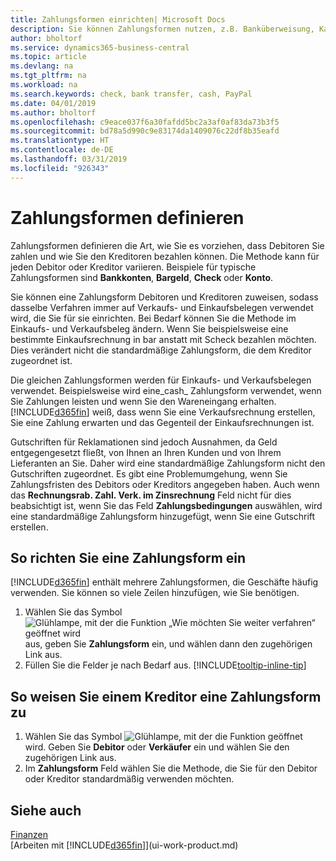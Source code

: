 ```yaml
---
title: Zahlungsformen einrichten| Microsoft Docs
description: Sie können Zahlungsformen nutzen, z.B. Banküberweisung, Kasse oder Paypal, um festzulegen, wie eine Rechnung bezahlt wird.
author: bholtorf
ms.service: dynamics365-business-central
ms.topic: article
ms.devlang: na
ms.tgt_pltfrm: na
ms.workload: na
ms.search.keywords: check, bank transfer, cash, PayPal
ms.date: 04/01/2019
ms.author: bholtorf
ms.openlocfilehash: c9eace037f6a30fafdd5bc2a3af0af83da73b3f5
ms.sourcegitcommit: bd78a5d990c9e83174da1409076c22df8b35eafd
ms.translationtype: HT
ms.contentlocale: de-DE
ms.lasthandoff: 03/31/2019
ms.locfileid: "926343"
---
```

# <a name="defining-payment-methods"></a>Zahlungsformen definieren
Zahlungsformen definieren die Art, wie Sie es vorziehen, dass Debitoren Sie zahlen und wie Sie den Kreditoren bezahlen können. Die Methode kann für jeden Debitor oder Kreditor variieren. Beispiele für typische Zahlungsformen sind **Bankkonten**, **Bargeld**, **Check** oder **Konto**. 

Sie können eine Zahlungsform Debitoren und Kreditoren zuweisen, sodass dasselbe Verfahren  immer auf Verkaufs- und Einkaufsbelegen verwendet wird, die Sie für sie einrichten. Bei Bedarf können Sie die Methode im Einkaufs- und Verkaufsbeleg ändern. Wenn Sie beispielsweise eine bestimmte Einkaufsrechnung in bar anstatt mit Scheck bezahlen möchten. Dies verändert nicht die standardmäßige Zahlungsform, die dem Kreditor zugeordnet ist.

Die gleichen Zahlungsformen werden für Einkaufs- und Verkaufsbelegen verwendet. Beispielsweise wird eine_cash_ Zahlungsform verwendet, wenn Sie Zahlungen leisten und wenn Sie den Wareneingang erhalten. [!INCLUDE[d365fin](includes/d365fin_md.md)] weiß, dass wenn Sie eine Verkaufsrechnung erstellen, Sie eine Zahlung erwarten und das Gegenteil der Einkaufsrechnungen ist. 

Gutschriften für Reklamationen sind jedoch Ausnahmen, da Geld entgegengesetzt fließt, von Ihnen an Ihren Kunden und von Ihrem Lieferanten an Sie. Daher wird eine standardmäßige Zahlungsform nicht den Gutschriften zugeordnet. Es gibt eine Problemumgehung, wenn Sie Zahlungsfristen des Debitors oder Kreditors angegeben haben. Auch wenn das **Rechnungsrab. Zahl. Verk. im Zinsrechnung** Feld nicht für dies beabsichtigt ist, wenn Sie das Feld **Zahlungsbedingungen** auswählen, wird eine standardmäßige Zahlungsform hinzugefügt, wenn Sie eine Gutschrift erstellen.

## <a name="to-set-up-a-payment-method"></a>So richten Sie eine Zahlungsform ein
[!INCLUDE[d365fin](includes/d365fin_md.md)] enthält mehrere Zahlungsformen, die Geschäfte häufig verwenden. Sie können so viele Zeilen hinzufügen, wie Sie benötigen.

1. Wählen Sie das Symbol ![Glühlampe, mit der die Funktion „Wie möchten Sie weiter verfahren“ geöffnet wird](media/ui-search/search_small.png "Wie möchten Sie weiter verfahren?") aus, geben Sie **Zahlungsform** ein, und wählen dann den zugehörigen Link aus.
2. Füllen Sie die Felder je nach Bedarf aus. [!INCLUDE[tooltip-inline-tip](includes/tooltip-inline-tip_md.md)]

## <a name="to-assign-a-payment-method-to-a-customer-or-vendor"></a>So weisen Sie einem Kreditor eine Zahlungsform zu
1. Wählen Sie das Symbol ![Glühlampe, mit der die Funktion](media/ui-search/search_small.png "Wie möchten Sie weiter verfahren") geöffnet wird. Geben Sie **Debitor** oder **Verkäufer** ein und wählen Sie den zugehörigen Link aus.
2. Im **Zahlungsform** Feld wählen Sie die Methode, die Sie für den Debitor oder Kreditor standardmäßig verwenden möchten.

## <a name="see-also"></a>Siehe auch
[Finanzen](finance.md)  
[Arbeiten mit [!INCLUDE[d365fin](includes/d365fin_md.md)]](ui-work-product.md)  
